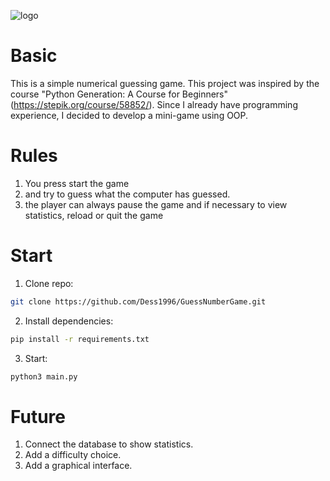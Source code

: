 ![logo](https://writercenter.ru/uploads/images/00/22/77/2019/09/02/b51b6e.png "Угадайка")


# Basic
This is a simple numerical guessing game. This project was inspired by the course "Python Generation: A Course for Beginners" (https://stepik.org/course/58852/).
Since I already have programming experience, I decided to develop a mini-game using OOP.


# Rules
1. You press start the game
2. and try to guess what the computer has guessed.
3. the player can always pause the game and if necessary to view statistics, reload or quit the game


# Start
1. Clone repo:
```bash
git clone https://github.com/Dess1996/GuessNumberGame.git
```

2. Install dependencies:
```bash
pip install -r requirements.txt
```

3. Start:
```bash
python3 main.py
```


# Future
1. Connect the database to show statistics.
2. Add a difficulty choice.
3. Add a graphical interface.

